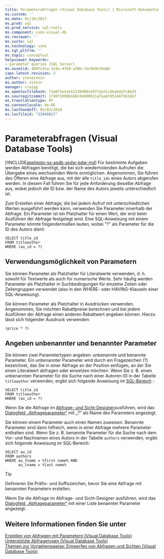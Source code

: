 ```yaml
---
title: Parameterabfragen (Visual Database Tools) | Microsoft-Dokumentation
ms.custom: ''
ms.date: 01/19/2017
ms.prod: sql
ms.prod_service: sql-tools
ms.component: ssms-visual-db
ms.reviewer: ''
ms.suite: sql
ms.technology: ssms
ms.tgt_pltfrm: ''
ms.topic: conceptual
helpviewer_keywords:
- parameter queries [SQL Server]
ms.assetid: 4897c41a-324a-47b8-a30b-cbc9e9e19a8b
caps.latest.revision: 3
author: stevestein
ms.author: sstein
manager: craigg
ms.openlocfilehash: 73a075e41e51330d801e977a521c6babdafc86d3
ms.sourcegitcommit: 1740f3090b168c0e809611a7aa6fd514075616bf
ms.translationtype: HT
ms.contentlocale: de-DE
ms.lasthandoff: 05/03/2018
ms.locfileid: "33049017"
---
```

# <a name="parameter-queries-visual-database-tools"></a>Parameterabfragen (Visual Database Tools)
[!INCLUDE[appliesto-ss-asdb-asdw-pdw-md](../../includes/appliesto-ss-asdb-asdw-pdw-md.md)]
Für bestimmte Aufgaben werden Abfragen benötigt, die bei sich wiederholenden Aufrufen die Übergabe eines wechselnden Werts ermöglichen. Angenommen, Sie führen des Öfteren eine Abfrage aus, mit der alle `title_ids` eines Autors abgerufen werden. In diesem Fall führen Sie für jede Anforderung dieselbe Abfrage aus, wobei jedoch die ID bzw. der Name des Autors jeweils unterschiedlich ist.  
  
Zum Erstellen einer Abfrage, die bei jedem Aufruf mit unterschiedlichen Werten ausgeführt werden kann, verwenden Sie Parameter innerhalb der Abfrage. Ein Parameter ist ein Platzhalter für einen Wert, der erst beim Ausführen der Abfrage festgelegt wird. Eine SQL-Anweisung mit einem Parameter könnte folgendermaßen lauten, wobei "?" als Parameter für die ID des Autors dient:  
  
```  
SELECT title_id  
FROM titleauthor  
WHERE (au_id = ?)  
```  
  
## <a name="where-you-can-use-parameters"></a>Verwendungsmöglichkeit von Parametern  
Sie können Parameter als Platzhalter für Literalwerte verwenden, d. h. sowohl für Textwerte als auch für numerische Werte. Sehr häufig werden Parameter als Platzhalter in Suchbedingungen für einzelne Zeilen oder Zeilengruppen verwendet (also in den WHERE- oder HAVING-Klauseln einer SQL-Anweisung).  
  
Sie können Parameter als Platzhalter in Ausdrücken verwenden. Angenommen, Sie möchten Rabattpreise berechnen und bei jedem Ausführen der Abfrage einen anderen Rabattwert angeben können. Hierzu lässt sich folgender Ausdruck verwenden:  
  
```  
(price * ?)  
```  
  
## <a name="specifying-unnamed-and-named-parameters"></a>Angeben unbenannter und benannter Parameter  
Sie können zwei Parametertypen angeben: unbenannte und benannte Parameter. Ein unbenannter Parameter wird durch ein Fragezeichen (?) bezeichnet, das Sie in einer Abfrage an der Position einfügen, an der Sie einen Literalwert abfragen oder einsetzen möchten. Wenn Sie z. B. einen unbenannten Parameter für die Suche nach einer Autoren-ID in der Tabelle `titleauthor` verwenden, ergibt sich folgende Anweisung im [SQL-Bereich](../../ssms/visual-db-tools/sql-pane-visual-database-tools.md) :  
  
```  
SELECT title_id  
FROM titleauthor  
WHERE (au_id = ?)  
```  
  
Wenn Sie die Abfrage im [Abfrage- und Sicht-Designer](../../ssms/visual-db-tools/query-and-view-designer-tools-visual-database-tools.md)ausführen, wird das [Dialogfeld „Abfrageparameter“](../../ssms/visual-db-tools/query-parameters-dialog-box-visual-database-tools.md) mit „?“ als Name des Parameters angezeigt.  
  
Sie können einem Parameter auch einen Namen zuweisen. Benannte Parameter sind dann hilfreich, wenn in einer Abfrage mehrere Parameter enthalten sind. Wenn Sie z. B. benannte Parameter für die Suche nach dem Vor- und Nachnamen eines Autors in der Tabelle `authors` verwenden, ergibt sich folgende Anweisung im SQL-Bereich:  
  
```  
SELECT au_id  
FROM authors  
WHERE au_fname = %first name% AND  
      au_lname = %last name%  
```  
  
> [!TIP]  
> Definieren Sie Präfix- und Suffixzeichen, bevor Sie eine Abfrage mit benannten Parametern erstellen.  
  
Wenn Sie die Abfrage im Abfrage- und Sicht-Designer ausführen, wird das [Dialogfeld „Abfrageparameter“](../../ssms/visual-db-tools/query-parameters-dialog-box-visual-database-tools.md) mit einer Liste benannter Parameter angezeigt.  
  
## <a name="see-also"></a>Weitere Informationen finden Sie unter  
[Erstellen von Abfragen mit Parametern &#40;Visual Database Tools&#41;](../../ssms/visual-db-tools/query-with-parameters-visual-database-tools.md)  
[Unterstützte Abfragetypen &#40;Visual Database Tools&#41;](../../ssms/visual-db-tools/supported-query-types-visual-database-tools.md)  
[Themen zur Vorgehensweise: Entwerfen von Abfragen und Sichten &#40;Visual Database Tools&#41;](../../ssms/visual-db-tools/design-queries-and-views-how-to-topics-visual-database-tools.md)  
  
